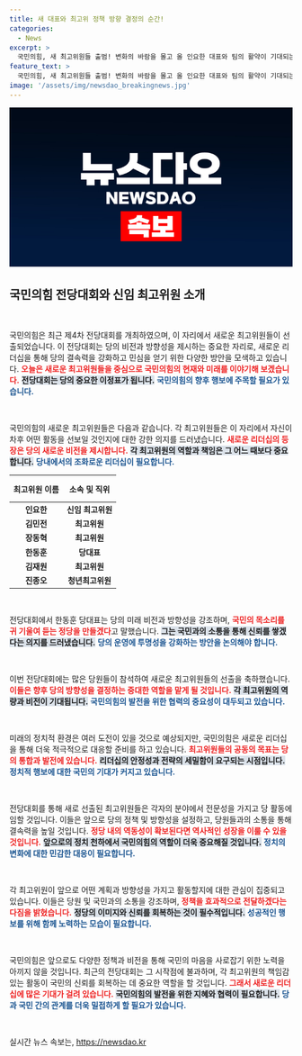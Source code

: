 ```yaml
---
title: 새 대표와 최고위 정책 방향 결정의 순간!
categories:
  - News
excerpt: >
  국민의힘, 새 최고위원들 출범! 변화의 바람을 몰고 올 인요한 대표와 팀의 활약이 기대되는 가운데, 정치의 판도를 흔들 새 이야기가 시작된다! 클릭해서 자세히 알아보세요!
feature_text: >
  국민의힘, 새 최고위원들 출범! 변화의 바람을 몰고 올 인요한 대표와 팀의 활약이 기대되는 가운데, 정치의 판도를 흔들 새 이야기가 시작된다! 클릭해서 자세히 알아보세요!
image: '/assets/img/newsdao_breakingnews.jpg'
---
```


<p><img src="/assets/img/newsdao_breakingnews.jpg" alt="pcversion 속보" /></p>

<h2 data-ke-size="size26">국민의힘 전당대회와 신임 최고위원 소개</h2>

<p data-ke-size="size16">&nbsp;</p>

<p>국민의힘은 최근 제4차 전당대회를 개최하였으며, 이 자리에서 새로운 최고위원들이 선출되었습니다. 이 전당대회는 당의 비전과 방향성을 제시하는 중요한 자리로, 새로운 리더십을 통해 당의 결속력을 강화하고 민심을 얻기 위한 다양한 방안을 모색하고 있습니다. <b><span style="color: #ee2323;">오늘은 새로운 최고위원들을 중심으로 국민의힘의 현재와 미래를 이야기해 보겠습니다.</span></b> <b><span style="background-color: #21538527;">전당대회는 당의 중요한 이정표가 됩니다.</span></b> <b><span style="color: #1a5490;">국민의힘의 향후 행보에 주목할 필요가 있습니다.</span></b></p>

<p data-ke-size="size16">&nbsp;</p>

<p>국민의힘의 새로운 최고위원들은 다음과 같습니다. 각 최고위원들은 이 자리에서 자신이 차후 어떤 활동을 선보일 것인지에 대한 강한 의지를 드러냈습니다. <b><span style="color: #ee2323;">새로운 리더십의 등장은 당의 새로운 비전을 제시합니다.</span></b> <b><span style="background-color: #21538527;">각 최고위원의 역할과 책임은 그 어느 때보다 중요합니다.</span></b> <b><span style="color: #1a5490;">당내에서의 조화로운 리더십이 필요합니다.</span></b></p>

<table style="width: 100%; border-collapse: collapse;">
    <thead>
        <tr>
            <th style="text-align: center; height: 40px;"><b>최고위원 이름</b></th>
            <th style="text-align: center; height: 40px;"><b>소속 및 직위</b></th>
        </tr>
    </thead>
    <tbody>
        <tr>
            <td style="text-align: center; height: 17px;"><b>인요한</b></td>
            <td style="text-align: center; height: 17px;"><b>신임 최고위원</b></td>
        </tr>
        <tr>
            <td style="text-align: center; height: 17px;"><b>김민전</b></td>
            <td style="text-align: center; height: 17px;"><b>최고위원</b></td>
        </tr>
        <tr>
            <td style="text-align: center; height: 17px;"><b>장동혁</b></td>
            <td style="text-align: center; height: 17px;"><b>최고위원</b></td>
        </tr>
        <tr>
            <td style="text-align: center; height: 17px;"><b>한동훈</b></td>
            <td style="text-align: center; height: 17px;"><b>당대표</b></td>
        </tr>
        <tr>
            <td style="text-align: center; height: 17px;"><b>김재원</b></td>
            <td style="text-align: center; height: 17px;"><b>최고위원</b></td>
        </tr>
        <tr>
            <td style="text-align: center; height: 17px;"><b>진종오</b></td>
            <td style="text-align: center; height: 17px;"><b>청년최고위원</b></td>
        </tr>
    </tbody>
</table>

<p data-ke-size="size16">&nbsp;</p>

<p>전당대회에서 한동훈 당대표는 당의 미래 비전과 방향성을 강조하며, <b><span style="color: #ee2323;">국민의 목소리를 귀 기울여 듣는 정당을 만들겠다</span></b>고 말했습니다. <b><span style="background-color: #21538527;">그는 국민과의 소통을 통해 신뢰를 쌓겠다는 의지를 드러냈습니다.</span></b> <b><span style="color: #1a5490;">당의 운영에 투명성을 강화하는 방안을 논의해야 합니다.</span></b> </p>

<p data-ke-size="size16">&nbsp;</p>

<p>이번 전당대회에는 많은 당원들이 참석하여 새로운 최고위원들의 선출을 축하했습니다. <b><span style="color: #ee2323;">이들은 향후 당의 방향성을 결정하는 중대한 역할을 맡게 될 것입니다.</span></b> <b><span style="background-color: #21538527;">각 최고위원의 역량과 비전이 기대됩니다.</span></b> <b><span style="color: #1a5490;">국민의힘의 발전을 위한 협력의 중요성이 대두되고 있습니다.</span></b></p>

<p data-ke-size="size16">&nbsp;</p>

<p>미래의 정치적 환경은 여러 도전이 있을 것으로 예상되지만, 국민의힘은 새로운 리더십을 통해 더욱 적극적으로 대응할 준비를 하고 있습니다. <b><span style="color: #ee2323;">최고위원들의 공동의 목표는 당의 통합과 발전에 있습니다.</span></b> <b><span style="background-color: #21538527;">리더십의 안정성과 전략의 세밀함이 요구되는 시점입니다.</span></b> <b><span style="color: #1a5490;">정치적 행보에 대한 국민의 기대가 커지고 있습니다.</span></b></p>

<p data-ke-size="size16">&nbsp;</p>

<p>전당대회를 통해 새로 선출된 최고위원들은 각자의 분야에서 전문성을 가지고 당 활동에 임할 것입니다. 이들은 앞으로 당의 정책 및 방향성을 설정하고, 당원들과의 소통을 통해 결속력을 높일 것입니다. <b><span style="color: #ee2323;">정당 내의 역동성이 확보된다면 역사적인 성장을 이룰 수 있을 것입니다.</span></b> <b><span style="background-color: #21538527;">앞으로의 정치 천하에서 국민의힘의 역할이 더욱 중요해질 것입니다.</span></b> <b><span style="color: #1a5490;">정치의 변화에 대한 민감한 대응이 필요합니다.</span></b></p>

<p data-ke-size="size16">&nbsp;</p>

<p>각 최고위원이 앞으로 어떤 계획과 방향성을 가지고 활동할지에 대한 관심이 집중되고 있습니다. 이들은 당원 및 국민과의 소통을 강조하며, <b><span style="color: #ee2323;">정책을 효과적으로 전달하겠다는 다짐을 밝혔습니다.</span></b> <b><span style="background-color: #21538527;">정당의 이미지와 신뢰를 회복하는 것이 필수적입니다.</span></b> <b><span style="color: #1a5490;">성공적인 행보를 위해 함께 노력하는 모습이 필요합니다.</span></b></p>

<p data-ke-size="size16">&nbsp;</p>

<p>국민의힘은 앞으로도 다양한 정책과 비전을 통해 국민의 마음을 사로잡기 위한 노력을 아끼지 않을 것입니다. 최근의 전당대회는 그 시작점에 불과하며, 각 최고위원의 책임감 있는 활동이 국민의 신뢰를 회복하는 데 중요한 역할을 할 것입니다. <b><span style="color: #ee2323;">그래서 새로운 리더십에 많은 기대가 걸려 있습니다.</span></b> <b><span style="background-color: #21538527;">국민의힘의 발전을 위한 지혜와 협력이 필요합니다.</span></b> <b><span style="color: #1a5490;">당과 국민 간의 관계를 더욱 밀접하게 할 필요가 있습니다.</span></b> </p>

<p data-ke-size="size16">&nbsp;</p>
실시간 뉴스 속보는, <a href="https://newsdao.kr" rel="dofollow">https://newsdao.kr</a>


